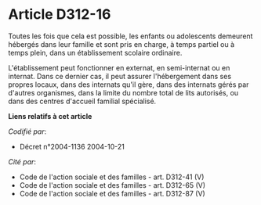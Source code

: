 # Article D312-16

Toutes les fois que cela est possible, les enfants ou adolescents demeurent hébergés dans leur famille et sont pris en
charge, à temps partiel ou à temps plein, dans un établissement scolaire ordinaire.

L'établissement peut fonctionner en externat, en semi-internat ou en internat. Dans ce dernier cas, il peut assurer
l'hébergement dans ses propres locaux, dans des internats qu'il gère, dans des internats gérés par d'autres organismes, dans
la limite du nombre total de lits autorisés, ou dans des centres d'accueil familial spécialisé.

**Liens relatifs à cet article**

_Codifié par_:

  - Décret n°2004-1136 2004-10-21

_Cité par_:

  - Code de l'action sociale et des familles - art. D312-41 (V)
  - Code de l'action sociale et des familles - art. D312-65 (V)
  - Code de l'action sociale et des familles - art. D312-87 (V)
